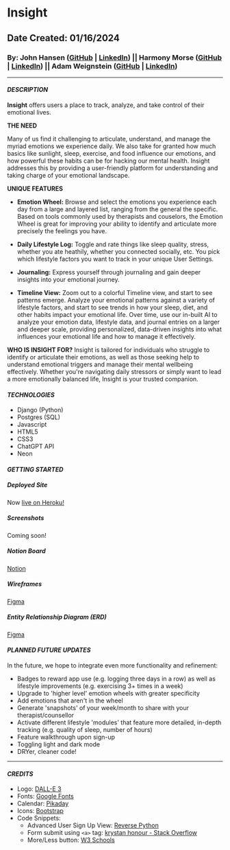 # Insight
## Date Created: 01/16/2024
### By: **John Hansen ([GitHub](https://github.com/johnhansengit) | [LinkedIn](https://www.linkedin.com/in/jhansen-software-engineer/)) || Harmony Morse ([GitHub](https://github.com/harmonymorse) | [LinkedIn](https://www.linkedin.com/in/harmonymorse/)) || Adam Weignstein ([GitHub](https://github.com/adamrweinstein) | [LinkedIn](https://www.linkedin.com/in/adam-rick-weinstein/))**

<hr>

#### **_DESCRIPTION_**

**Insight** offers users a place to track, analyze, and take control of their emotional lives.

**THE NEED**

Many of us find it challenging to articulate, understand, and manage the myriad emotions we experience daily. We also take for granted how much basics like sunlight, sleep, exercise, and food influence our emotions, and how powerful these habits can be for hacking our mental health. Insight addresses this by providing a user-friendly platform for understanding and taking charge of your emotional landscape.

**UNIQUE FEATURES**
- **Emotion Wheel:** Browse and select the emotions you experience each day from a large and layered list, ranging from the general the specific. Based on tools commonly used by therapists and couselors, the Emotion Wheel is great for improving your ability to identify and articulate more precisely the feelings you have. 

- **Daily Lifestyle Log:** Toggle and rate things like sleep quality, stress, whether you ate heathily, whether you connected socially, etc. You pick which lifestyle factors you want to track in your unique User Settings.

- **Journaling:** Express yourself through journaling and gain deeper insights into your emotional journey. 

- **Timeline View:** Zoom out to a colorful Timeline view, and start to see patterns emerge. Analyze your emotional patterns against a variety of lifestyle factors, and start to see trends in how your sleep, diet, and other habits impact your emotional life. Over time, use our in-built AI to analyze your emotion data, lifestyle data, and journal entries on a larger and deeper scale, providing personalized, data-driven insights into what influences your emotional life and how to manage it effectively.
  
**WHO IS INSIGHT FOR?**
Insight is tailored for individuals who struggle to identify or articulate their emotions, as well as those seeking help to understand emotional triggers and manage their mental wellbeing effectively. Whether you're navigating daily stressors or simply want to lead a more emotionally balanced life, Insight is your trusted companion.


#### **_TECHNOLOGIES_**

- Django (Python)
- Postgres (SQL)
- Javascript
- HTML5
- CSS3
- ChatGPT API
- Neon 

#### **_GETTING STARTED_**

##### **_Deployed Site_**

Now [live on Heroku!]()

##### **_Screenshots_**

Coming soon!

##### **_Notion Board_**

[Notion](https://www.notion.so/Project-3-5c627112fd7e4c049feb16c0d961707c?pvs=4)

##### **_Wireframes_**

[Figma](https://www.figma.com/file/EDx0qSNxwl7dKnKXBPoGeQ/Wireframe?type=design&node-id=0%3A1&mode=design&t=oCG4M36QSdpOUnZg-1)

##### **_Entity Relationship Diagram (ERD)_**

[Figma](https://www.figma.com/file/l6hITaaXb3zi5OUyQXiZal/ERD?type=whiteboard&node-id=0%3A1&t=nP0dQ2OxCwOnZ0fo-1)

#### **_PLANNED FUTURE UPDATES_**

In the future, we hope to integrate even more functionality and refinement:

- Badges to reward app use (e.g. logging three days in a row) as well as lifestyle improvements (e.g. exercising 3+ times in a week)
- Upgrade to 'higher level' emotion wheels with greater specificity
- Add emotions that aren't in the wheel
- Generate 'snapshots' of your week/month to share with your therapist/counsellor
- Activate different lifestyle 'modules' that feature more detailed, in-depth tracking (e.g. quality of sleep, number of hours)
- Feature walkthrough upon sign-up
- Toggling light and dark mode
- DRYer, cleaner code!

<hr>

#### **_CREDITS_**
- Logo: [DALL-E 3](https://openai.com/dall-e-3)
- Fonts: [Google Fonts](fonts.google.com)
- Calendar: [Pikaday](https://github.com/Pikaday)
- Icons: [Bootstrap](https://icons.getbootstrap.com/)
- Code Snippets:
  - Advanced User Sign Up View: [Reverse Python](https://dev.to/thedevtimeline/create-advanced-user-sign-up-view-in-django-step-by-step-k9m)
  - Form submit using `<a>` tag: [krystan honour - Stack Overflow](https://stackoverflow.com/questions/10039968/submit-form-using-a-tag)
  - More/Less button: [W3 Schools](https://www.w3schools.com/howto/howto_js_read_more.asp)
